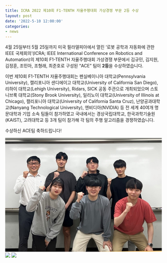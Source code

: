 ```yaml
---
title: ICRA 2022 제10회 F1-TENTH 자율주행대회 가상경쟁 부문 2등 수상
layout: post
date: '2022-5-10 12:00:00'
categories:
- news
---
```


4월 25일부터 5월 25일까지 미국 필라델피아에서 열린 ‘로봇 공학과 자동화에 관한 IEEE 국제회의’(ICRA; IEEE International Conference on Robotics and Automation)의 제10회 F1-TENTH 자율주행대회 가상경쟁 부문에서 김규민, 김지원, 김정훈, 조민아, 조형래, 최준호로 구성된 “ACE” 팀이 **2등**을 수상하였습니다.

이번 제10회 F1-TENTH 자율주행대회는 펜실베이니아 대학교(Pennsylvania University), 캘리포니아 샌디에이고 대학교(University of California San Diego), 리하이 대학교(Lehigh University), Ridars, SICK 공동 주관으로 개최되었으며 스토니브룩 대학교(Stony Brook University), 일리노이 대학교(University of Illinois at Chicago), 캘리포니아 대학교(University of California Santa Cruz), 난양공과대학교(Nanyang Technological University), 엔비디아(NVIDIA) 등 전 세계 40여개 명문대학과 기업 소속 팀들이 참가하였고 국내에서는 경상국립대학교, 한국과학기술원(KAIST), 고려대학교 등 3개 팀이 참가해 각 팀의 주행 알고리즘을 경쟁하였습니다. 

수상하신 ACE팀 축하드립니다!


<img src="/post_image/220525_F1_tenth_icra_1.jpg" width="700">
<img src="/post_image/220525_F1_tenth_icra_2.jpg" width="700">
<img src="/post_image/220525_F1_tenth_icra_3.jpg" width="700">